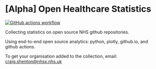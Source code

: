 # [Alpha] Open Healthcare Statistics

[![GitHub actions workflow](https://github.com/nhsx/open-health-statistics/actions/workflows/main.yml/badge.svg)](https://github.com/nhsx/open-health-statistics/actions/workflows/main.yml)

Collecting statistics on open source NHS github repositories.

Using end-to-end open source analytics: python, plotly, github.io, and github actions.

To get your organisation added to the collection, email: craig.shenton@nhsx.nhs.uk
